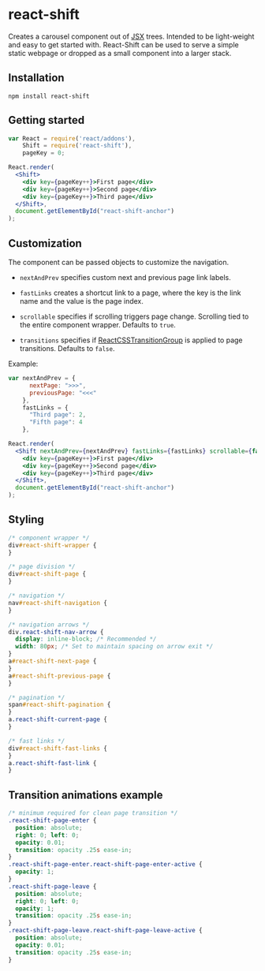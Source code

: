 # react-shift
Creates a carousel component out of [JSX](https://facebook.github.io/react/docs/jsx-in-depth.html) trees. Intended to be light-weight and easy to get started with. React-Shift can be used to serve a simple static webpage or dropped as a small component into a larger stack.

## Installation
```
npm install react-shift
```

## Getting started
```jsx
var React = require('react/addons'),
	Shift = require('react-shift'),
	pageKey = 0;

React.render(
  <Shift>
    <div key={pageKey++}>First page</div>
    <div key={pageKey++}>Second page</div>
    <div key={pageKey++}>Third page</div>
  </Shift>,
  document.getElementById("react-shift-anchor")
);
```

## Customization
The component can be passed objects to customize the navigation.

* ```nextAndPrev``` specifies custom next and previous page link labels.

* ```fastLinks``` creates a shortcut link to a page, where the key is the link name and the value is the page index.

* ```scrollable``` specifies if scrolling triggers page change. Scrolling tied to the entire component wrapper. Defaults to ```true```.

* ```transitions``` specifies if [ReactCSSTransitionGroup](https://facebook.github.io/react/docs/animation.html) is applied to page transitions. Defaults to ```false```.

Example:
```jsx
var nextAndPrev = {
      nextPage: ">>>",
      previousPage: "<<<"
    },
    fastLinks = {
      "Third page": 2,
      "Fifth page": 4
    },

React.render(
  <Shift nextAndPrev={nextAndPrev} fastLinks={fastLinks} scrollable={false}>
    <div key={pageKey++}>First page</div>
    <div key={pageKey++}>Second page</div>
    <div key={pageKey++}>Third page</div>
  </Shift>,
  document.getElementById("react-shift-anchor")
);
```

## Styling
```css
/* component wrapper */
div#react-shift-wrapper {	
}

/* page division */
div#react-shift-page {
}

/* navigation */
nav#react-shift-navigation {
}

/* navigation arrows */
div.react-shift-nav-arrow {
  display: inline-block; /* Recommended */
  width: 80px; /* Set to maintain spacing on arrow exit */
}
a#react-shift-next-page {
}
a#react-shift-previous-page {
}

/* pagination */
span#react-shift-pagination {
}
a.react-shift-current-page {
}

/* fast links */
div#react-shift-fast-links {
}
a.react-shift-fast-link {
}
```

## Transition animations example
```css
/* minimum required for clean page transition */
.react-shift-page-enter {  
  position: absolute;
  right: 0; left: 0;
  opacity: 0.01;
  transition: opacity .25s ease-in;
}
.react-shift-page-enter.react-shift-page-enter-active {  
  opacity: 1;
}
.react-shift-page-leave {  
  position: absolute;
  right: 0; left: 0;
  opacity: 1;
  transition: opacity .25s ease-in;
}
.react-shift-page-leave.react-shift-page-leave-active {
  position: absolute;
  opacity: 0.01;
  transition: opacity .25s ease-in;
}
```